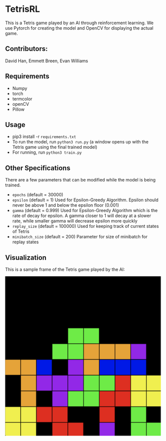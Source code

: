 # TetrisRL
This is a Tetris game played by an AI through reinforcement learning. We use Pytorch for creating the model and OpenCV for displaying the actual game.

## Contributors:
David Han, Emmett Breen, Evan Williams

## Requirements
* Numpy
* torch
* termcolor
* openCV
* Pillow

## Usage
* pip3 install -r `requirements.txt`
* To run the model, run `python3 run.py` (a window opens up with the Tetris game using the final trained model)
* For running, run `python3 train.py`

## Other Specifications
There are a few parameters that can be modified while the model is being trained. 
* `epochs` (default = 30000)
* `epsilon` (default = 1) Used for Epsilon-Greedy Algorithm. Epsilon should never be above 1 and below the epsilon floor (0.001)
* `gamma` (default = 0.999) Used for Epsilon-Greedy Algorithm which is the rate of decay for epsilon. A gamma closer to 1 will decay at a slower rate, while smaller gamma will decrease epsilon more quickly
* `replay_size` (default = 100000) Used for keeping track of current states of Tetris
* `minibatch_size` (default = 200) Parameter for size of minibatch for replay states

## Visualization
This is a sample frame of the Tetris game played by the AI:

![Sample frame of Tetris](./sample_run.png)
